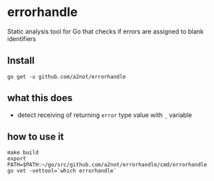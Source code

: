 # errorhandle

Static analysis tool for Go that checks if errors are assigned to blank identifiers

## Install
```
go get -u github.com/a2not/errorhandle
```

## what this does

* detect receiving of returning `error` type value with `_` variable

## how to use it

```
make build
export PATH=$PATH:~/go/src/github.com/a2not/errorhandle/cmd/errorhandle
go vet -vettool=`which errorhandle`
```
